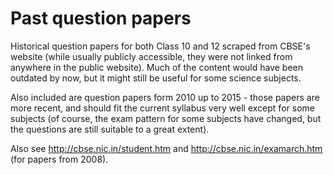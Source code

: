 # Past question papers

Historical question papers for both Class 10 and 12 scraped from CBSE's website (while usually publicly accessible, they were not linked from anywhere in the public website). Much of the content would have been outdated by now, but it might still be useful for some science subjects.

Also included are question papers form 2010 up to 2015 - those papers are more recent, and should fit the current syllabus very well except for some subjects (of course, the exam pattern for some subjects have changed, but the questions are still suitable to a great extent).

Also see http://cbse.nic.in/student.htm and http://cbse.nic.in/examarch.htm (for papers from 2008).
